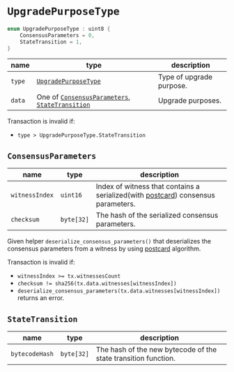 # `UpgradePurposeType`

```c++
enum UpgradePurposeType : uint8 {
    ConsensusParameters = 0,
    StateTransition = 1,
}
```

| name   | type                                                                                        | description              |
|--------|---------------------------------------------------------------------------------------------|--------------------------|
| `type` | [`UpgradePurposeType`](#upgradepurposetype)                                                 | Type of upgrade purpose. |
| `data` | One of [`ConsensusParameters`](#consensusparameters), [`StateTransition`](#statetransition) | Upgrade purposes.        |

Transaction is invalid if:

- `type > UpgradePurposeType.StateTransition`

## `ConsensusParameters`

| name           | type       | description                                                                                                                   |
|----------------|------------|-------------------------------------------------------------------------------------------------------------------------------|
| `witnessIndex` | `uint16`   | Index of witness that contains a serialized(with [postcard](https://docs.rs/postcard/latest/postcard/)) consensus parameters. |
| `checksum`     | `byte[32]` | The hash of the serialized consensus parameters.                                                                              |

Given helper `deserialize_consensus_parameters()` that deserializes the consensus parameters from a witness by using [postcard](https://docs.rs/postcard/latest/postcard/) algorithm.

Transaction is invalid if:

- `witnessIndex >= tx.witnessesCount`
- `checksum != sha256(tx.data.witnesses[witnessIndex])`
- `deserialize_consensus_parameters(tx.data.witnesses[witnessIndex])` returns an error.

## `StateTransition`

| name           | type       | description                                                    |
|----------------|------------|----------------------------------------------------------------|
| `bytecodeHash` | `byte[32]` | The hash of the new bytecode of the state transition function. |
